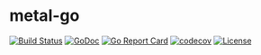 # metal-go

[![Build Status](https://travis-ci.org/metal-pod/metal-go.svg?branch=master)](https://travis-ci.org/metal-pod/metal-go)
[![GoDoc](https://godoc.org/github.com/metal-pod/metal-go?status.svg)](https://godoc.org/github.com/metal-pod/metal-go)
[![Go Report Card](https://goreportcard.com/badge/github.com/metal-pod/metal-go)](https://goreportcard.com/report/github.com/metal-pod/metal-go)
[![codecov](https://codecov.io/gh/metal-pod/metal-go/branch/master/graph/badge.svg)](https://codecov.io/gh/metal-pod/metal-go)
[![License](https://img.shields.io/badge/license-MIT-blue.svg)](https://github.com/metal-pod/metal-go/blob/master/LICENSE)
